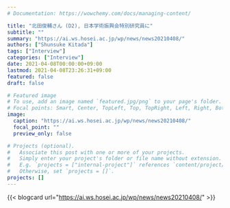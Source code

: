 ```yaml
---
# Documentation: https://wowchemy.com/docs/managing-content/

title: "北田俊輔さん (D2), 日本学術振興会特別研究員に"
subtitle: ""
summary: "https://ai.ws.hosei.ac.jp/wp/news/news20210408/"
authors: ["Shunsuke Kitada"]
tags: ["Interview"]
categories: ["Interview"]
date: 2021-04-08T00:00:00+09:00
lastmod: 2021-04-08T23:26:31+09:00
featured: false
draft: false

# Featured image
# To use, add an image named `featured.jpg/png` to your page's folder.
# Focal points: Smart, Center, TopLeft, Top, TopRight, Left, Right, BottomLeft, Bottom, BottomRight.
image:
  caption: "https://ai.ws.hosei.ac.jp/wp/news/news20210408/"
  focal_point: ""
  preview_only: false

# Projects (optional).
#   Associate this post with one or more of your projects.
#   Simply enter your project's folder or file name without extension.
#   E.g. `projects = ["internal-project"]` references `content/project/deep-learning/index.md`.
#   Otherwise, set `projects = []`.
projects: []
---
```


{{< blogcard url="https://ai.ws.hosei.ac.jp/wp/news/news20210408/" >}}
